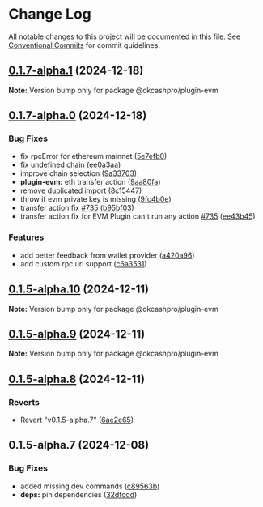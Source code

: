 # Change Log

All notable changes to this project will be documented in this file.
See [Conventional Commits](https://conventionalcommits.org) for commit guidelines.

## [0.1.7-alpha.1](https://github.com/okcashpro/okai/compare/v0.1.7-alpha.0...v0.1.7-alpha.1) (2024-12-18)

**Note:** Version bump only for package @okcashpro/plugin-evm





## [0.1.7-alpha.0](https://github.com/okcashpro/okai/compare/v0.1.5-alpha.10...v0.1.7-alpha.0) (2024-12-18)


### Bug Fixes

* fix rpcError for ethereum mainnet ([5e7efb0](https://github.com/okcashpro/okai/commit/5e7efb0d9cbc31a1aa8526730362ff4020be05b2))
* fix undefined chain ([ee0a3aa](https://github.com/okcashpro/okai/commit/ee0a3aadc359c87bede143c08506abac51e809b0))
* improve chain selection ([9a33703](https://github.com/okcashpro/okai/commit/9a33703e61d84bca962830cab15b442f55e680a3))
* **plugin-evm:** eth transfer action ([9aa80fa](https://github.com/okcashpro/okai/commit/9aa80fa37f96baca88f762d5b3b1b5f03d090e36))
* remove duplicated import ([8c15447](https://github.com/okcashpro/okai/commit/8c15447d88ac37d1a9bc15d1053250bf797dd761))
* throw if evm private key is missing ([9fc4b0e](https://github.com/okcashpro/okai/commit/9fc4b0ea7df91541b6c5853daf9bfe9c73a170db))
* transfer action fix [#735](https://github.com/okcashpro/okai/issues/735) ([b95bf03](https://github.com/okcashpro/okai/commit/b95bf03d3b6b2ace41c0975a21d8d086c1ce45af))
* transfer action fix for EVM Plugin can't run any action [#735](https://github.com/okcashpro/okai/issues/735) ([ee43b45](https://github.com/okcashpro/okai/commit/ee43b4560fb907298173b096c8a815874a5f6d51))


### Features

* add better feedback from wallet provider ([a420a96](https://github.com/okcashpro/okai/commit/a420a966ae3b9b9b064ee525164b5379dc1b8bc3))
* add custom rpc url support ([c6a3531](https://github.com/okcashpro/okai/commit/c6a3531fc8cc918214f15985c5223ea1bc138179))





## [0.1.5-alpha.10](https://github.com/okcashpro/okai/compare/v0.1.5-alpha.9...v0.1.5-alpha.10) (2024-12-11)

**Note:** Version bump only for package @okcashpro/plugin-evm





## [0.1.5-alpha.9](https://github.com/okcashpro/okai/compare/v0.1.5-alpha.8...v0.1.5-alpha.9) (2024-12-11)

**Note:** Version bump only for package @okcashpro/plugin-evm





## [0.1.5-alpha.8](https://github.com/okcashpro/okai/compare/v0.1.5-alpha.7...v0.1.5-alpha.8) (2024-12-11)


### Reverts

* Revert "v0.1.5-alpha.7" ([6ae2e65](https://github.com/okcashpro/okai/commit/6ae2e65b31a23c7f2fed9965db8b4384292ef576))





## 0.1.5-alpha.7 (2024-12-08)


### Bug Fixes

* added missing dev commands ([c89563b](https://github.com/okcashpro/okai/commit/c89563bc020f0b21a69599b706534f2edfbdf1cd))
* **deps:** pin dependencies ([32dfcdd](https://github.com/okcashpro/okai/commit/32dfcdd108a15e85f92d786a5ce7db2d2f5a35b4))
